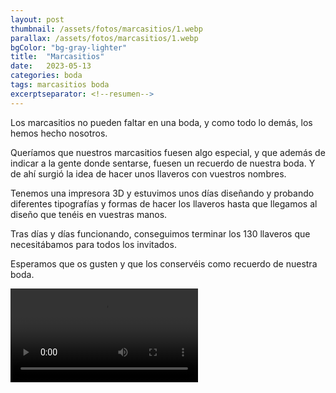 ```yaml
---
layout: post
thumbnail: /assets/fotos/marcasitios/1.webp
parallax: /assets/fotos/marcasitios/1.webp
bgColor: "bg-gray-lighter"
title:  "Marcasitios"
date:   2023-05-13
categories: boda
tags: marcasitios boda
excerptseparator: <!--resumen-->
---
```


Los marcasitios no pueden faltar en una boda, y como todo lo demás, los hemos hecho nosotros.

Queríamos que nuestros marcasitios fuesen algo especial, y que además de indicar a la gente donde sentarse, fuesen un recuerdo de nuestra boda. Y de ahí surgió la idea de hacer unos llaveros con vuestros nombres.

Tenemos una impresora 3D y estuvimos unos días diseñando y probando diferentes tipografías y formas de hacer los llaveros hasta que llegamos al diseño que tenéis en vuestras manos.

Tras días y días funcionando, conseguimos terminar los 130 llaveros que necesitábamos para todos los invitados.

Esperamos que os gusten y que los conservéis como recuerdo de nuestra boda.
<div class="embed-responsive embed-responsive-16by9">
	<video class="embed-responsive-item" controls autoplay>
		<source src="/assets/fotos/marcasitios/video.mp4" type="video/mp4">
		Your browser does not support the video tag.
	</video>
</div>
